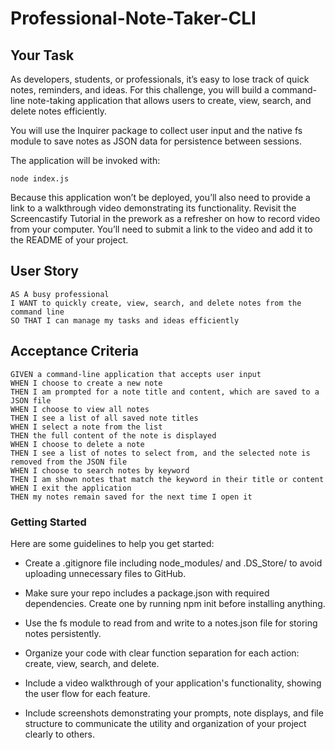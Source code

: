 # Professional-Note-Taker-CLI

## Your Task
As developers, students, or professionals, it’s easy to lose track of quick notes, reminders, and ideas. For this challenge, you will build a command-line note-taking application that allows users to create, view, search, and delete notes efficiently.

You will use the Inquirer package to collect user input and the native fs module to save notes as JSON data for persistence between sessions.

The application will be invoked with:

```
node index.js
```
Because this application won’t be deployed, you’ll also need to provide a link to a walkthrough video demonstrating its functionality. Revisit the Screencastify Tutorial in the prework as a refresher on how to record video from your computer. You’ll need to submit a link to the video and add it to the README of your project.

## User Story

```
AS A busy professional
I WANT to quickly create, view, search, and delete notes from the command line
SO THAT I can manage my tasks and ideas efficiently
```
## Acceptance Criteria
```
GIVEN a command-line application that accepts user input
WHEN I choose to create a new note
THEN I am prompted for a note title and content, which are saved to a JSON file
WHEN I choose to view all notes
THEN I see a list of all saved note titles
WHEN I select a note from the list
THEN the full content of the note is displayed
WHEN I choose to delete a note
THEN I see a list of notes to select from, and the selected note is removed from the JSON file
WHEN I choose to search notes by keyword
THEN I am shown notes that match the keyword in their title or content
WHEN I exit the application
THEN my notes remain saved for the next time I open it
```

### Getting Started
Here are some guidelines to help you get started:

* Create a .gitignore file including node_modules/ and .DS_Store/ to avoid uploading unnecessary files to GitHub.

* Make sure your repo includes a package.json with required dependencies. Create one by running npm init before installing anything.

* Use the fs module to read from and write to a notes.json file for storing notes persistently.

* Organize your code with clear function separation for each action: create, view, search, and delete.

* Include a video walkthrough of your application's functionality, showing the user flow for each feature.

* Include screenshots demonstrating your prompts, note displays, and file structure to communicate the utility and organization of your project clearly to others.